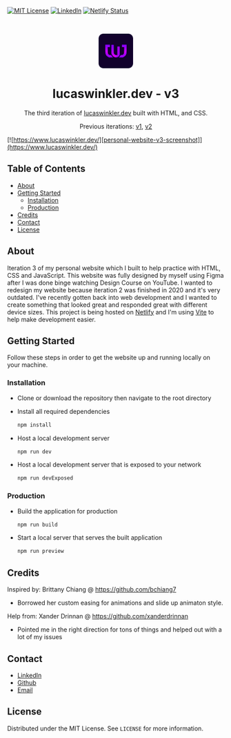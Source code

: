 [![MIT License][license-shield]][license-url]
[![LinkedIn][linkedin-shield]][linkedin-url]
[![Netlify Status](https://api.netlify.com/api/v1/badges/5b78ae9f-6887-468c-8cd3-33a2a05738dc/deploy-status)](https://app.netlify.com/sites/lucaswinkler/deploys)

<br />
<p align="center">
 <a href="https://www.lucaswinkler.dev/">
    <img src="./public/apple-touch-icon-precomposed.png" alt="LW logo" width="80" height="80">
  </a>
</p>

<h1 align="center">
  lucaswinkler.dev - v3
</h1>
<p align="center">
  The third iteration of <a href="https://www.lucaswinkler.dev" target="_blank"rel="noopener noreferrer">lucaswinkler.dev</a> built with HTML, and CSS.
</p>
<p align="center">
  Previous iterations:
  <a href="https://github.com/LucasWinkler/personal-site-v1" target="_blank" rel="noopener noreferrer">v1</a>,
  <a href="https://github.com/LucasWinkler/personal-site-v2" target="_blank" rel="noopener noreferrer">v2</a>

[![https://www.lucaswinkler.dev/][personal-website-v3-screenshot]](https://www.lucaswinkler.dev/)

</p>

## Table of Contents

- [About](#about)
- [Getting Started](#getting-started)
  - [Installation](#installation)
  - [Production](#production)
- [Credits](#credits)
- [Contact](#contact)
- [License](#license)

## About

Iteration 3 of my personal website which I built to help practice with HTML, CSS and JavaScript. This website was fully designed by myself using Figma after I was done binge watching Design Course on YouTube. I wanted to redesign my website because iteration 2 was finished in 2020 and it's very outdated. I've recently gotten back into web development and I wanted to create something that looked great and responded great with different device sizes. This project is being hosted on <a href="https://www.netlify.com/" target="_blank" rel="noopener noreferrer">Netlify</a> and I'm using <a href="https://vitejs.dev/" target="_blank" rel="noopener noreferrer">Vite</a> to help make development easier.

## Getting Started

Follow these steps in order to get the website up and running locally on your machine.

### Installation

- Clone or download the repository then navigate to the root directory

- Install all required dependencies

  ```sh
  npm install
  ```

- Host a local development server

  ```sh
  npm run dev
  ```

- Host a local development server that is exposed to your network

  ```sh
  npm run devExposed
  ```

### Production

- Build the application for production

  ```sh
  npm run build
  ```

- Start a local server that serves the built application

  ```sh
  npm run preview
  ```

## Credits

Inspired by: Brittany Chiang @ https://github.com/bchiang7

- Borrowed her custom easing for animations and slide up animaton style.

Help from: Xander Drinnan @ https://github.com/xanderdrinnan

- Pointed me in the right direction for tons of things and helped out with a lot of my issues

## Contact

- [LinkedIn](https://linkedin.com/in/lucas-winkler)
- [Github](https://github.com/lucaswinkler)
- [Email](mailto:lucaswinkler@gmail.com)

## License

Distributed under the MIT License. See `LICENSE` for more information.

[license-shield]: https://img.shields.io/badge/license-MIT-blue.svg?style=flat-square
[license-url]: https://choosealicense.com/licenses/mit
[linkedin-shield]: https://img.shields.io/badge/-LinkedIn-black.svg?style=flat-square&logo=linkedin&colorB=555
[linkedin-url]: https://www.linkedin.com/in/lucas-winkler/
[personal-website-v3-screenshot]: ./public/images/personal-website-v3-screenshot.png
